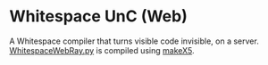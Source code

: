 # Whitespace UnC (Web)
A Whitespace compiler that turns visible code invisible, on a server.  
[WhitespaceWebRay.py](./WhitespaceWeb.py) is compiled using [makeX5](https://github.com/ILikePython256/makeX/blob/master/makeX5.py).
